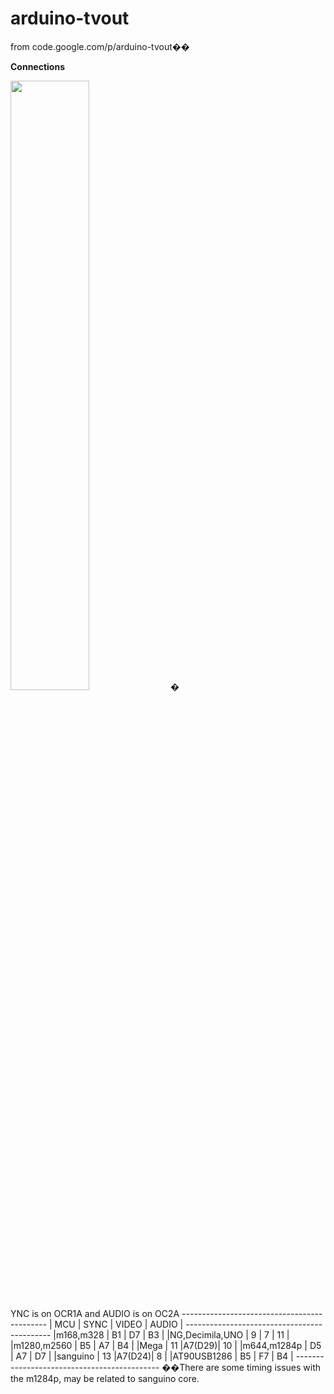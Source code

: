 # arduino-tvout
from code.google.com/p/arduino-tvout��

**Connections**

<img src="http://farm5.static.flickr.com/4087/5225072558_5f5f760037.jpg" width="50%"/>
�

YNC is on OCR1A and AUDIO is on OC2A 
-------------------------------------------- 
| MCU               | SYNC | VIDEO | AUDIO | 
-------------------------------------------- 
|m168,m328          |  B1  |  D7   |  B3   | 
|NG,Decimila,UNO    |   9  |   7   |  11   |  
|m1280,m2560        |  B5  |  A7   |  B4   | 
|Mega               |  11  |A7(D29)|  10   |  
|m644,m1284p        |  D5  |  A7   |  D7   | 
|sanguino           |  13  |A7(D24)|   8   |  
|AT90USB1286        |  B5  |  F7   |  B4   | 
-------------------------------------------- 
��There are some timing issues with the m1284p, may be related to sanguino core.
